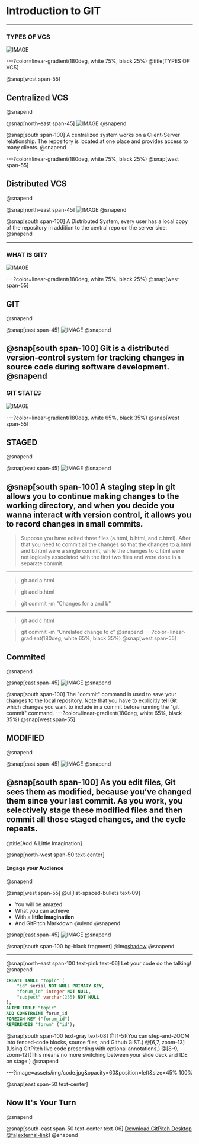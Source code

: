# Introduction to  **GIT**

---

### TYPES OF VCS

![IMAGE](https://www.perforce.com/sites/default/files/image/2019-05/image-blog-what-is-version-control.jpg)

---?color=linear-gradient(180deg, white 75%, black 25%)
@title[TYPES OF VCS]

@snap[west span-55]
## Centralized VCS
@snapend

@snap[north-east span-45]
![IMAGE](https://scmquest.com/wp-content/uploads/2014/05/central_vcs.jpg)
@snapend

@snap[south span-100]
A centralized system works on a Client-Server relationship. The repository is located at one place and provides access to many clients.
@snapend

---?color=linear-gradient(180deg, white 75%, black 25%)
@snap[west span-55]
## Distributed VCS
@snapend

@snap[north-east span-45]
![IMAGE](https://scmquest.com/wp-content/uploads/2014/05/distributed_vcs.jpg)
@snapend

@snap[south span-100]
A Distributed System, every user has a local copy of the repository in addition to the central repo on the server side.
@snapend

---
### WHAT IS GIT?

![IMAGE](https://git-scm.com/images/logos/downloads/Git-Icon-White.png)

---?color=linear-gradient(180deg, white 75%, black 25%)
@snap[west span-55]
## GIT
@snapend

@snap[east span-45]
![IMAGE](http://bryanavery.co.uk/wp-content/uploads/2017/05/capture_stepup1_5_6.png)
@snapend

@snap[south span-100]
Git is a distributed version-control system for tracking changes in source code during software development.
@snapend
---
### GIT STATES

![IMAGE](https://4.bp.blogspot.com/-2oRkFnCKNjs/XLvkR-un41I/AAAAAAAAU4c/Sl-D81Nm8tgKM61PQbn3_GKgUAUqx8i5wCLcBGAs/s1600/git-workflow-codemio.png)

---?color=linear-gradient(180deg, white 65%, black 35%)
@snap[west span-55]
## STAGED
@snapend

@snap[east span-45]
![IMAGE](https://miro.medium.com/max/686/1*diRLm1S5hkVoh5qeArND0Q.png)
@snapend

@snap[south span-100]
A staging step in git allows you to continue making changes to the working directory, and when you decide you wanna interact with version control, it allows you to record changes in small commits.
---
> Suppose you have edited three files (a.html, b.html, and c.html). After that you need to commit all the changes so that the changes to a.html and b.html were a single commit, while the changes to c.html were not logically associated with the first two files and were done in a separate commit.
---
> git add a.html

> git add b.html

> git commit -m "Changes for a and b"

***

>git add c.html

>git commit -m "Unrelated change to c"
@snapend
---?color=linear-gradient(180deg, white 65%, black 35%)
@snap[west span-55]
## Commited
@snapend

@snap[east span-45]
![IMAGE](https://www.earthdatascience.org/images/workshops/version-control/git-add-commit.png)
@snapend

@snap[south span-100]
The "commit" command is used to save your changes to the local repository. Note that you have to explicitly tell Git which changes you want to include in a commit before running the "git commit" command. 
---?color=linear-gradient(180deg, white 65%, black 35%)
@snap[west span-55]
## MODIFIED
@snapend

@snap[east span-45]
![IMAGE](https://i.stack.imgur.com/kslSd.png)
@snapend

@snap[south span-100]
As you edit files, Git sees them as modified, because you’ve changed them since your last commit. As you work, you selectively stage these modified files and then commit all those staged changes, and the cycle repeats.
---
@title[Add A Little Imagination]

@snap[north-west span-50 text-center]
#### Engage your Audience
@snapend

@snap[west span-55]
@ul[list-spaced-bullets text-09]
- You will be amazed
- What you can achieve
- With a **little imagination**
- And GitPitch Markdown
@ulend
@snapend

@snap[east span-45]
![IMAGE](assets/img/conference.png)
@snapend

@snap[south span-100 bg-black fragment]
@img[shadow](assets/img/conference.png)
@snapend

---

@snap[north-east span-100 text-pink text-06]
Let your code do the talking!
@snapend

```sql zoom-18
CREATE TABLE "topic" (
    "id" serial NOT NULL PRIMARY KEY,
    "forum_id" integer NOT NULL,
    "subject" varchar(255) NOT NULL
);
ALTER TABLE "topic"
ADD CONSTRAINT forum_id
FOREIGN KEY ("forum_id")
REFERENCES "forum" ("id");
```

@snap[south span-100 text-gray text-08]
@[1-5](You can step-and-ZOOM into fenced-code blocks, source files, and Github GIST.)
@[6,7, zoom-13](Using GitPitch live code presenting with optional annotations.)
@[8-9, zoom-12](This means no more switching between your slide deck and IDE on stage.)
@snapend


---?image=assets/img/code.jpg&opacity=60&position=left&size=45% 100%

@snap[east span-50 text-center]
## Now It's **Your** Turn
@snapend

@snap[south-east span-50 text-center text-06]
[Download GitPitch Desktop @fa[external-link]](https://gitpitch.com/docs/getting-started/tutorial/)
@snapend

